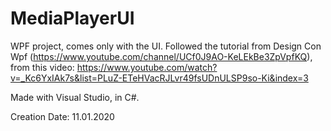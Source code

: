 # MediaPlayerUI

WPF project, comes only with the UI. Followed the tutorial from Design Con Wpf (https://www.youtube.com/channel/UCf0J9AO-KeLEkBe3ZpVpfKQ), from this video: https://www.youtube.com/watch?v=_Kc6YxIAk7s&list=PLuZ-ETeHVacRJLvr49fsUDnULSP9so-Ki&index=3

Made with Visual Studio, in C#.

Creation Date: 11.01.2020
